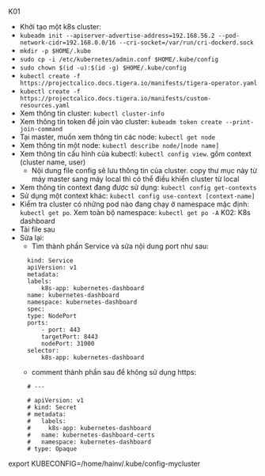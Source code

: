 K01
- Khởi tạo một k8s cluster: 
 - ```kubeadm init --apiserver-advertise-address=192.168.56.2 --pod-network-cidr=192.168.0.0/16 --cri-socket=/var/run/cri-dockerd.sock```
 - ```mkdir -p $HOME/.kube```
 - ```sudo cp -i /etc/kubernetes/admin.conf $HOME/.kube/config```
 - ```sudo chown $(id -u):$(id -g) $HOME/.kube/config```
 - ```kubectl create -f https://projectcalico.docs.tigera.io/manifests/tigera-operator.yaml```
 - ```kubectl create -f https://projectcalico.docs.tigera.io/manifests/custom-resources.yaml```
 - Xem thông tin cluster:  ```kubectl cluster-info```
 - Xem thông tin token để join vào cluster: ```kubeadm token create --print-join-command```
 - Tại master, muốn xem thông tin các node: ```kubectl get node```
 - Xem thông tin một node: ```kubectl describe node/[node name]```
 - Xem thông tin cấu hình của kubectl: ```kubectl config view```. gồm context (cluster name, user)
   - Nội dung file config sẽ lưu thông tin của cluster. copy thư mục này từ máy master sang máy local thì có thể điều khiển cluster từ local
 - Xem thông tin context đang được sử dụng: ```kubectl config get-contexts```
 - Sử dụng một context khác: ```kubectl config use-context [context-name]```
 - Kiểm tra cluster có những pod nào đang chạy ở namespace mặc định: ```kubectl get po```. Xem toàn bộ namespace: ```kubectl get po -A```
K02: K8s dashboard
- Tải file sau
- Sửa lại:
  - Tìm thành phần Service và sửa nội dung port như sau:
  ```
    kind: Service
    apiVersion: v1
    metadata:
    labels:
        k8s-app: kubernetes-dashboard
    name: kubernetes-dashboard
    namespace: kubernetes-dashboard
    spec:
    type: NodePort
    ports:
        - port: 443
        targetPort: 8443
        nodePort: 31000
    selector:
        k8s-app: kubernetes-dashboard
  ```
  - comment thành phần sau để không sử dụng https:
  ```
    # ---

    # apiVersion: v1
    # kind: Secret
    # metadata:
    #   labels:
    #     k8s-app: kubernetes-dashboard
    #   name: kubernetes-dashboard-certs
    #   namespace: kubernetes-dashboard
    # type: Opaque
  ```

export KUBECONFIG=/home/hainv/.kube/config-mycluster
